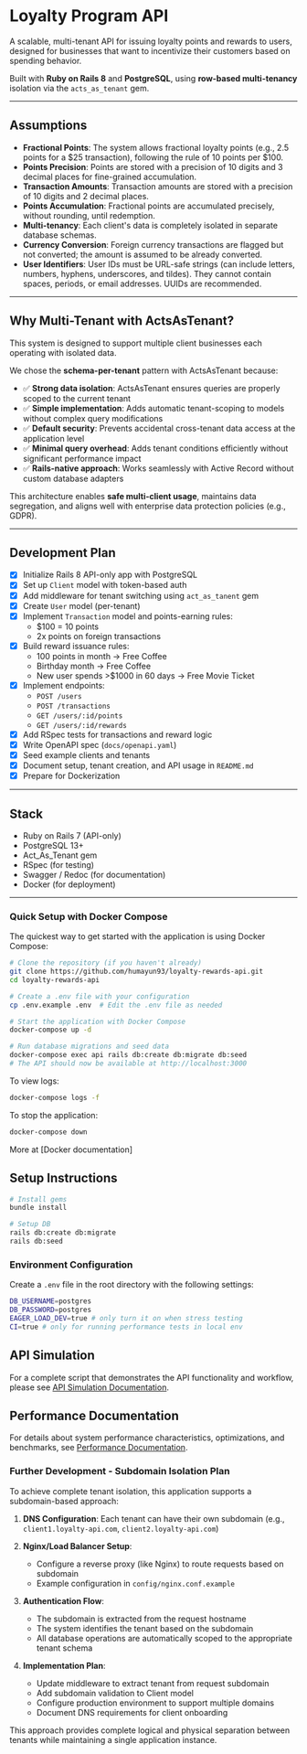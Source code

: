 # Loyalty Program API

A scalable, multi-tenant API for issuing loyalty points and rewards to users, designed for businesses that want to incentivize their customers based on spending behavior.

Built with **Ruby on Rails 8** and **PostgreSQL**, using **row-based multi-tenancy** isolation via the `acts_as_tenant` gem.

---

## Assumptions

- **Fractional Points**: The system allows fractional loyalty points (e.g., 2.5 points for a $25 transaction), following the rule of 10 points per $100.
- **Points Precision**: Points are stored with a precision of 10 digits and 3 decimal places for fine-grained accumulation.
- **Transaction Amounts**: Transaction amounts are stored with a precision of 10 digits and 2 decimal places.
- **Points Accumulation**: Fractional points are accumulated precisely, without rounding, until redemption.
- **Multi-tenancy**: Each client's data is completely isolated in separate database schemas.
- **Currency Conversion**: Foreign currency transactions are flagged but not converted; the amount is assumed to be already converted.
- **User Identifiers**: User IDs must be URL-safe strings (can include letters, numbers, hyphens, underscores, and tildes). They cannot contain spaces, periods, or email addresses. UUIDs are recommended.

---

## Why Multi-Tenant with ActsAsTenant?

This system is designed to support multiple client businesses each operating with isolated data.

We chose the **schema-per-tenant** pattern with ActsAsTenant because:

- ✅ **Strong data isolation**: ActsAsTenant ensures queries are properly scoped to the current tenant
- ✅ **Simple implementation**: Adds automatic tenant-scoping to models without complex query modifications
- ✅ **Default security**: Prevents accidental cross-tenant data access at the application level
- ✅ **Minimal query overhead**: Adds tenant conditions efficiently without significant performance impact
- ✅ **Rails-native approach**: Works seamlessly with Active Record without custom database adapters

This architecture enables **safe multi-client usage**, maintains data segregation, and aligns well with enterprise data protection policies (e.g., GDPR).

---

## Development Plan

- [x] Initialize Rails 8 API-only app with PostgreSQL
- [x] Set up `Client` model with token-based auth
- [x] Add middleware for tenant switching using `act_as_tanent` gem
- [x] Create `User` model (per-tenant)
- [x] Implement `Transaction` model and points-earning rules:
  - $100 = 10 points
  - 2x points on foreign transactions
- [x] Build reward issuance rules:
  - 100 points in month → Free Coffee
  - Birthday month → Free Coffee
  - New user spends >$1000 in 60 days → Free Movie Ticket
- [x] Implement endpoints:
  - `POST /users`
  - `POST /transactions`
  - `GET /users/:id/points`
  - `GET /users/:id/rewards`
- [x] Add RSpec tests for transactions and reward logic
- [x] Write OpenAPI spec (`docs/openapi.yaml`)
- [x] Seed example clients and tenants
- [x] Document setup, tenant creation, and API usage in `README.md`
- [x] Prepare for Dockerization

---

## Stack

- Ruby on Rails 7 (API-only)
- PostgreSQL 13+
- Act_As_Tenant gem
- RSpec (for testing)
- Swagger / Redoc (for documentation)
- Docker (for deployment)
---

### Quick Setup with Docker Compose

The quickest way to get started with the application is using Docker Compose:

```bash
# Clone the repository (if you haven't already)
git clone https://github.com/humayun93/loyalty-rewards-api.git
cd loyalty-rewards-api

# Create a .env file with your configuration
cp .env.example .env  # Edit the .env file as needed

# Start the application with Docker Compose
docker-compose up -d

# Run database migrations and seed data
docker-compose exec api rails db:create db:migrate db:seed
# The API should now be available at http://localhost:3000

```
To view logs:
```bash
docker-compose logs -f
```

To stop the application:
```bash
docker-compose down
```
More at [Docker documentation]

## Setup Instructions

```bash
# Install gems
bundle install

# Setup DB
rails db:create db:migrate
rails db:seed
```

### Environment Configuration

Create a `.env` file in the root directory with the following settings:

```bash
DB_USERNAME=postgres
DB_PASSWORD=postgres
EAGER_LOAD_DEV=true # only turn it on when stress testing
CI=true # only for running performance tests in local env
```

## API Simulation

For a complete script that demonstrates the API functionality and workflow, please see [API Simulation Documentation](docs/api_simulation_readme.md).

## Performance Documentation

For details about system performance characteristics, optimizations, and benchmarks, see [Performance Documentation](spec/performance/README.md.md).


### Further Development - Subdomain Isolation Plan

To achieve complete tenant isolation, this application supports a subdomain-based approach:

1. **DNS Configuration**: Each tenant can have their own subdomain (e.g., `client1.loyalty-api.com`, `client2.loyalty-api.com`)

2. **Nginx/Load Balancer Setup**:
   - Configure a reverse proxy (like Nginx) to route requests based on subdomain
   - Example configuration in `config/nginx.conf.example`

3. **Authentication Flow**:
   - The subdomain is extracted from the request hostname
   - The system identifies the tenant based on the subdomain
   - All database operations are automatically scoped to the appropriate tenant schema

4. **Implementation Plan**:
   - Update middleware to extract tenant from request subdomain
   - Add subdomain validation to Client model
   - Configure production environment to support multiple domains
   - Document DNS requirements for client onboarding

This approach provides complete logical and physical separation between tenants while maintaining a single application instance.
